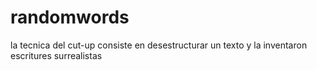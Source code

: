# randomwords
la tecnica del cut-up
consiste en desestructurar un texto y la inventaron escritures surrealistas
